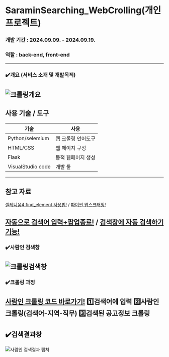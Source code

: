 # SaraminSearching_WebCrolling(개인 프로젝트)
### 개발 기간 : 2024.09.09. - 2024.09.19.
### 역할 : back-end, front-end
--------------------------------

### ✔️개요 (서비스 소개 및 개발목적)
![크롤링개요](https://github.com/user-attachments/assets/599f62d9-bf0e-4708-9f56-8e44f75f36b5)
-----------------------------------

## 사용 기술 / 도구
|기술|사용|
|-----|-------|
|Python/selemium|웹 크롤링 언어도구|
|HTML/CSS|웹 페이지 구성|
|Flask|동적 웹페이지 생성|
|VisualStudio code|개발 툴|
-----------------------

## 참고 자료
[셀레니움4 find_element 사용법!](https://blog.naver.com/kimflstudio/222899538513) / [파이썬 웹스크래핑!](https://dsc-sookmyung.tistory.com/85)

[자동으로 검색어 입력+팝업종료!](https://catloaf.tistory.com/19) / [검색창에 자동 검색하기 기능!](https://m.blog.naver.com/mhy563/222079368690)
-------------------------

### ✔️사람인 검색창
![크롤링검색창](https://github.com/user-attachments/assets/bc55137e-0e7f-4e7d-8d7f-1cf4ef2291a7)
--------------------------------

### ✔️크롤링 과정 
[사람인 크롤링 코드 바로가기!](https://github.com/so-pyeong/saraminSearching_WebCrolling/blob/main/app.py)
**1️⃣검색어에 입력**
**2️⃣사람인 크롤링(검색어-지역-직무)**
**3️⃣검색된 공고정보 크롤링**
----------------------------

## ✔️검색결과창
![사람인 검색결과 캡처](https://github.com/user-attachments/assets/f5349055-507a-4aee-b8b2-dca229663f86)
